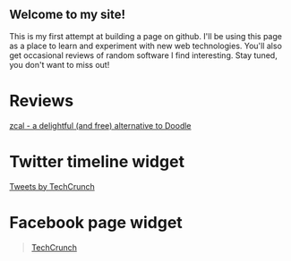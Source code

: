 <!-- https://guides.github.com/features/pages/ -->

<div id="fb-root"></div>
<script async defer crossorigin="anonymous" src="https://connect.facebook.net/en_US/sdk.js#xfbml=1&version=v9.0" nonce="Q8PGeTDr"></script>

## Welcome to my site!
  
This is my first attempt at building a page on github. I'll be using this page as a place to learn and experiment with new web technologies. You'll also get occasional reviews of random software I find interesting. Stay tuned, you don't want to miss out!

# Reviews

[zcal - a delightful (and free) alternative to Doodle](http://blogs.bu.edu/mikipeng/2020/08/09/a-doodle-alternative/)

# Twitter timeline widget

<a class="twitter-timeline" data-width="500" data-height="1000" href="https://twitter.com/TechCrunch?ref_src=twsrc%5Etfw">Tweets by TechCrunch</a> <script async src="https://platform.twitter.com/widgets.js" charset="utf-8"></script>

# Facebook page widget

<div class="fb-page" data-href="https://www.facebook.com/techcrunch" data-tabs="timeline" data-width="500" data-height="1000" data-small-header="false" data-adapt-container-width="true" data-hide-cover="false" data-show-facepile="true"><blockquote cite="https://www.facebook.com/techcrunch" class="fb-xfbml-parse-ignore"><a href="https://www.facebook.com/techcrunch">TechCrunch</a></blockquote></div>
